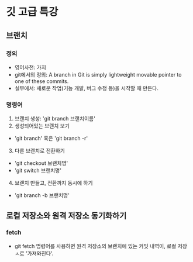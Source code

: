 # 깃 고급 특강

## 브랜치

### 정의

- 영어사전: 가지
- git에서의 정의: A branch in Git is simply lightweight movable pointer to one of these commits.
- 실무에서: 새로운 작업(기능 개발, 버그 수정 등)을 시작할 때 만든다.

### 명령어

1. 브랜치 생성: 'git branch 브랜치이름'
2. 생성되어있는 브랜치 보기

- 'git branch' 혹은 'git branch -r'

3. 다른 브랜치로 전환하기

- 'git checkout 브랜치명'
- 'git switch 브랜치명'

4. 브랜치 만들고, 전환까지 동시에 하기

- 'git branch -b 브랜치명'

## 로컬 저장소와 원격 저장소 동기화하기

### fetch

- git fetch 명령어를 사용하면 원격 저장소의 브랜치에 있는 커밋 내역이, 로컬 저장ㅅ로 '가져와진다'.
